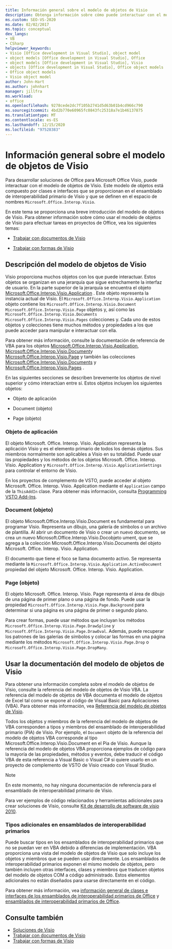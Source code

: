 ```yaml
---
title: Información general sobre el modelo de objetos de Visio
description: Obtenga información sobre cómo puede interactuar con el modelo de objetos de Visio para desarrollar soluciones de Office para Microsoft Visio.
ms.custom: SEO-VS-2020
ms.date: 02/02/2017
ms.topic: conceptual
dev_langs:
- VB
- CSharp
helpviewer_keywords:
- Visio [Office development in Visual Studio], object model
- object models [Office development in Visual Studio], Office
- object models [Office development in Visual Studio], Visio
- objects [Office development in Visual Studio], Office object models
- Office object models
- Visio object model
author: John-Hart
ms.author: johnhart
manager: jillfra
ms.workload:
- office
ms.openlocfilehash: 9278cede2dc7f105b2741d5d63b01b4cd966c790
ms.sourcegitcommit: 4bd2b770e60965fc0843fc25318a7e1b46137875
ms.translationtype: MT
ms.contentlocale: es-ES
ms.lasthandoff: 12/15/2020
ms.locfileid: "97528383"
---
```

# <a name="visio-object-model-overview"></a>Información general sobre el modelo de objetos de Visio
  Para desarrollar soluciones de Office para Microsoft Office Visio, puede interactuar con el modelo de objetos de Visio. Este modelo de objetos está compuesto por clases e interfaces que se proporcionan en el ensamblado de interoperabilidad primario de Visio y que se definen en el espacio de nombres `Microsoft.Office.Interop.Visio`.

 En este tema se proporciona una breve introducción del modelo de objetos de Visio. Para obtener información sobre cómo usar el modelo de objetos de Visio para efectuar tareas en proyectos de Office, vea los siguientes temas:

- [Trabajar con documentos de Visio](../vsto/working-with-visio-documents.md)

- [Trabajar con formas de Visio](../vsto/working-with-visio-shapes.md)

## <a name="understand-the-visio-object-model"></a>Descripción del modelo de objetos de Visio
 Visio proporciona muchos objetos con los que puede interactuar. Estos objetos se organizan en una jerarquía que sigue estrechamente la interfaz de usuario. En la parte superior de la jerarquía se encuentra el objeto [Microsoft.Office.Interop.Visio.Application](/office/vba/api/Visio.Application) . Este objeto representa la instancia actual de Visio. El `Microsoft.Office.Interop.Visio.Application` objeto contiene los `Microsoft.Office.Interop.Visio.Document` `Microsoft.Office.Interop.Visio.Page` objetos y, así como las `Microsoft.Office.Interop.Visio.Documents` `Microsoft.Office.Interop.Visio.Pages` colecciones y. Cada uno de estos objetos y colecciones tiene muchos métodos y propiedades a los que puede acceder para manipular e interactuar con ella.

 Para obtener más información, consulte la documentación de referencia de VBA para los objetos [Microsoft.Office.Interop.Visio.Application](/office/vba/api/Visio.Application), [Microsoft.Office.Interop.Visio.Document](/office/vba/api/Visio.Document)y [Microsoft.Office.Interop.Visio.Page](/office/vba/api/Visio.Page) y también las colecciones [Microsoft.Office.Interop.Visio.Documents](/office/vba/api/Visio.Documents) y [Microsoft.Office.Interop.Visio.Pages](/office/vba/api/Visio.Pages) .

 En las siguientes secciones se describen brevemente los objetos de nivel superior y cómo interactúan entre sí. Estos objetos incluyen los siguientes objetos:

- Objeto de aplicación

- Document (objeto)

- Page (objeto)

### <a name="application-object"></a>Objeto de aplicación
 El objeto Microsoft. Office. Interop. Visio. Application representa la aplicación Visio y es el elemento primario de todos los demás objetos. Sus miembros normalmente son aplicables a Visio en su totalidad. Puede usar las propiedades y los métodos de los objetos Microsoft. Office. Interop. Visio. Application y `Microsoft.Office.Interop.Visio.ApplicationSettings` para controlar el entorno de Visio.

 En los proyectos de complemento de VSTO, puede acceder al objeto Microsoft. Office. Interop. Visio. Application mediante el `Application` campo de la `ThisAddIn` clase. Para obtener más información, consulta [Programming VSTO Add-Ins](../vsto/programming-vsto-add-ins.md).

### <a name="document-object"></a>Document (objeto)
 El objeto Microsoft.Office.Interop.Visio.Document es fundamental para programar Visio. Representa un dibujo, una galería de símbolos o un archivo de plantilla. Al abrir un documento de Visio o crear un nuevo documento, se crea un nuevo Microsoft.Office.Interop.Visio.Docobjeto ument, que se agrega a la colección Microsoft.Office.Interop.Visio.Documents del objeto Microsoft. Office. Interop. Visio. Application.

 El documento que tiene el foco se llama documento activo. Se representa mediante la `Microsoft.Office.Interop.Visio.Application.ActiveDocument` propiedad del objeto Microsoft. Office. Interop. Visio. Application.

### <a name="page-object"></a>Page (objeto)
 El objeto Microsoft. Office. Interop. Visio. Page representa el área de dibujo de una página de primer plano o una página de fondo. Puede usar la propiedad `Microsoft.Office.Interop.Visio.Page.Background` para determinar si una página es una página de primer o segundo plano.

 Para crear formas, puede usar métodos que incluyan los métodos `Microsoft.Office.Interop.Visio.Page.DrawSpline` y `Microsoft.Office.Interop.Visio.Page.DrawOval`. Además, puede recuperar los patrones de las galerías de símbolos y colocar las formas en una página mediante los métodos `Microsoft.Office.Interop.Visio.Page.Drop` o `Microsoft.Office.Interop.Visio.Page.DropMany`.

## <a name="use-the-visio-object-model-documentation"></a>Usar la documentación del modelo de objetos de Visio
 Para obtener una información completa sobre el modelo de objetos de Visio, consulte la referencia del modelo de objetos de Visio VBA. La referencia del modelo de objetos de VBA documenta el modelo de objetos de Excel tal como se expone al código de Visual Basic para Aplicaciones (VBA). Para obtener más información, vea [Referencia del modelo de objetos de Visio](/office/vba/api/overview/visio/object-model).

 Todos los objetos y miembros de la referencia del modelo de objetos de VBA corresponden a tipos y miembros del ensamblado de interoperabilidad primario (PIA) de Visio. Por ejemplo, el `Document` objeto de la referencia del modelo de objetos VBA corresponde al tipo Microsoft.Office.Interop.Visio.Document en el Pia de Visio. Aunque la referencia del modelo de objetos VBA proporciona ejemplos de código para la mayoría de las propiedades, métodos y eventos, debe traducir el código VBA de esta referencia a Visual Basic o Visual C# si quiere usarlo en un proyecto de complemento de VSTO de Visio creado con Visual Studio.

> [!NOTE]
> En este momento, no hay ninguna documentación de referencia para el ensamblado de interoperabilidad primario de Visio.

 Para ver ejemplos de código relacionados y herramientas adicionales para crear soluciones de Visio, consulte [Kit de desarrollo de software de visio 2010](https://www.microsoft.com/download/details.aspx?id=12365).

### <a name="additional-types-in-primary-interop-assemblies"></a>Tipos adicionales en ensamblados de interoperabilidad primarios
 Puede buscar tipos en los ensamblados de interoperabilidad primarios que no se puedan ver en VBA debido a diferencias de implementación. VBA proporciona una vista del modelo de objetos de Visio que solo incluye los objetos y miembros que se pueden usar directamente. Los ensamblados de interoperabilidad primarios exponen el mismo modelo de objetos, pero también incluyen otras interfaces, clases y miembros que traducen objetos del modelo de objetos COM a código administrado. Estos elementos adicionales no están diseñados para usarse directamente en el código.

 Para obtener más información, vea [información general de clases e interfaces de los ensamblados de interoperabilidad primarios de Office](/previous-versions/office/office-12/ms247299(v=office.12)) y [ensamblados de interoperabilidad primarios de Office](../vsto/office-primary-interop-assemblies.md).

## <a name="see-also"></a>Consulte también
- [Soluciones de Visio](../vsto/visio-solutions.md)
- [Trabajar con documentos de Visio](../vsto/working-with-visio-documents.md)
- [Trabajar con formas de Visio](../vsto/working-with-visio-shapes.md)
